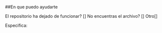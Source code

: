 ##En que puedo ayudarte

El repositorio ha dejado de funcionar? []
No encuentras el archivo? []
Otro[]

Especifica:
